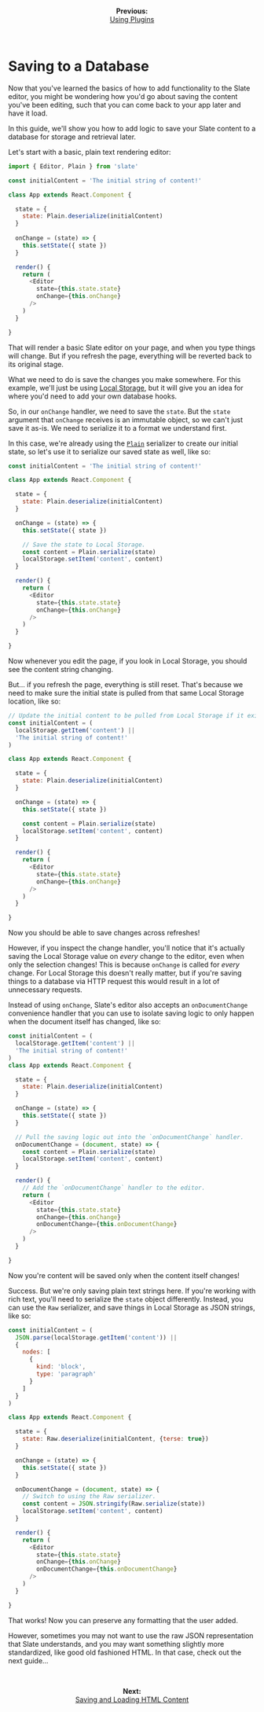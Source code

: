 
<br/>
<p align="center"><strong>Previous:</strong><br/><a href="./using-plugins.md">Using Plugins</a></p>
<br/>

# Saving to a Database

Now that you've learned the basics of how to add functionality to the Slate editor, you might be wondering how you'd go about saving the content you've been editing, such that you can come back to your app later and have it load.

In this guide, we'll show you how to add logic to save your Slate content to a database for storage and retrieval later.

Let's start with a basic, plain text rendering editor:

```js
import { Editor, Plain } from 'slate'

const initialContent = 'The initial string of content!'

class App extends React.Component {

  state = {
    state: Plain.deserialize(initialContent)
  }
  
  onChange = (state) => {
    this.setState({ state })
  }

  render() {
    return (
      <Editor
        state={this.state.state}
        onChange={this.onChange}
      />
    )
  }

}
```

That will render a basic Slate editor on your page, and when you type things will change. But if you refresh the page, everything will be reverted back to its original stage.

What we need to do is save the changes you make somewhere. For this example, we'll just be using [Local Storage](https://developer.mozilla.org/en-US/docs/Web/API/Window/localStorage), but it will give you an idea for where you'd need to add your own database hooks.

So, in our `onChange` handler, we need to save the `state`. But the `state` argument that `onChange` receives is an immutable object, so we can't just save it as-is. We need to serialize it to a format we understand first.

In this case, we're already using the [`Plain`](../reference/serializers/plain.md) serializer to create our initial state, so let's use it to serialize our saved state as well, like so:

```js
const initialContent = 'The initial string of content!'

class App extends React.Component {

  state = {
    state: Plain.deserialize(initialContent)
  }

  onChange = (state) => {
    this.setState({ state })

    // Save the state to Local Storage.
    const content = Plain.serialize(state)
    localStorage.setItem('content', content)
  }

  render() {
    return (
      <Editor
        state={this.state.state}
        onChange={this.onChange}
      />
    )
  }

}
```

Now whenever you edit the page, if you look in Local Storage, you should see the content string changing.

But... if you refresh the page, everything is still reset. That's because we need to make sure the initial state is pulled from that same Local Storage location, like so:

```js
// Update the initial content to be pulled from Local Storage if it exists.
const initialContent = (
  localStorage.getItem('content') ||
  'The initial string of content!'
)

class App extends React.Component {

  state = {
    state: Plain.deserialize(initialContent)
  }

  onChange = (state) => {
    this.setState({ state })

    const content = Plain.serialize(state)
    localStorage.setItem('content', content)
  }

  render() {
    return (
      <Editor
        state={this.state.state}
        onChange={this.onChange}
      />
    )
  }

}
```

Now you should be able to save changes across refreshes!

However, if you inspect the change handler, you'll notice that it's actually saving the Local Storage value on _every_ change to the editor, even when only the selection changes! This is because `onChange` is called for _every_ change. For Local Storage this doesn't really matter, but if you're saving things to a database via HTTP request this would result in a lot of unnecessary requests.

Instead of using `onChange`, Slate's editor also accepts an `onDocumentChange` convenience handler that you can use to isolate saving logic to only happen when the document itself has changed, like so:

```js
const initialContent = (
  localStorage.getItem('content') ||
  'The initial string of content!'
)
class App extends React.Component {

  state = {
    state: Plain.deserialize(initialContent)
  }

  onChange = (state) => {
    this.setState({ state })
  }

  // Pull the saving logic out into the `onDocumentChange` handler.
  onDocumentChange = (document, state) => {
    const content = Plain.serialize(state)
    localStorage.setItem('content', content)
  }

  render() {
    // Add the `onDocumentChange` handler to the editor.
    return (
      <Editor
        state={this.state.state}
        onChange={this.onChange}
        onDocumentChange={this.onDocumentChange}
      />
    )
  }

}
```

Now you're content will be saved only when the content itself changes!

Success. But we're only saving plain text strings here. If you're working with rich text, you'll need to serialize the `state` object differently. Instead, you can use the `Raw` serializer, and save things in Local Storage as JSON strings, like so:


```js
const initialContent = (
  JSON.parse(localStorage.getItem('content')) ||
  {
    nodes: [
      {
        kind: 'block',
        type: 'paragraph'
      }
    ]
  }
)

class App extends React.Component {

  state = {
    state: Raw.deserialize(initialContent, {terse: true})
  }

  onChange = (state) => {
    this.setState({ state })
  }

  onDocumentChange = (document, state) => {
    // Switch to using the Raw serializer.
    const content = JSON.stringify(Raw.serialize(state))
    localStorage.setItem('content', content)
  }

  render() {
    return (
      <Editor
        state={this.state.state}
        onChange={this.onChange}
        onDocumentChange={this.onDocumentChange}
      />
    )
  }

}
```

That works! Now you can preserve any formatting that the user added.

However, sometimes you may not want to use the raw JSON representation that Slate understands, and you may want something slightly more standardized, like good old fashioned HTML. In that case, check out the next guide...


<br/>
<p align="center"><strong>Next:</strong><br/><a href="./saving-and-loading-html-content.md">Saving and Loading HTML Content</a></p>
<br/>
